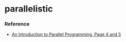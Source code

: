 parallelistic
==============
### Reference
- [An Introduction to Parallel Programming, Page 4 and 5](https://books.google.com.hk/books?id=SEmfraJjvfwC&lpg=PA4&ots=-RY0ZYE0sH&dq=Here%20we%E2%80%99re%20assuming%20the%20cores%20are%20identified%20by%20nonnegative%20integers%20in%20the%20range%200&pg=PA4#v=onepage&q&f=false)
